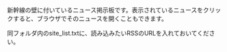 新幹線の壁に付いているニュース掲示板です。表示されているニュースをクリックすると、ブラウザでそのニュースを開くこともできます。

同フォルダ内のsite_list.txtに、読み込みたいRSSのURLを入れておいてください。
